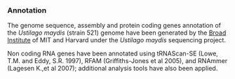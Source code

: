 ### Annotation

The genome sequence, assembly and protein coding genes annotation of the
*Ustilago maydis* (strain 521) genome have been generated by the [Broad
Institute](http://www.broadinstitute.org) of MIT and Harvard under the
*Ustilago maydis* sequencing project.

Non coding RNA genes have been annotated using tRNAScan-SE (Lowe, T.M.
and Eddy, S.R. 1997), RFAM (Griffiths-Jones et al 2005), and RNAmmer
(Lagesen K.,et al 2007); additional analysis tools have also been
applied.
